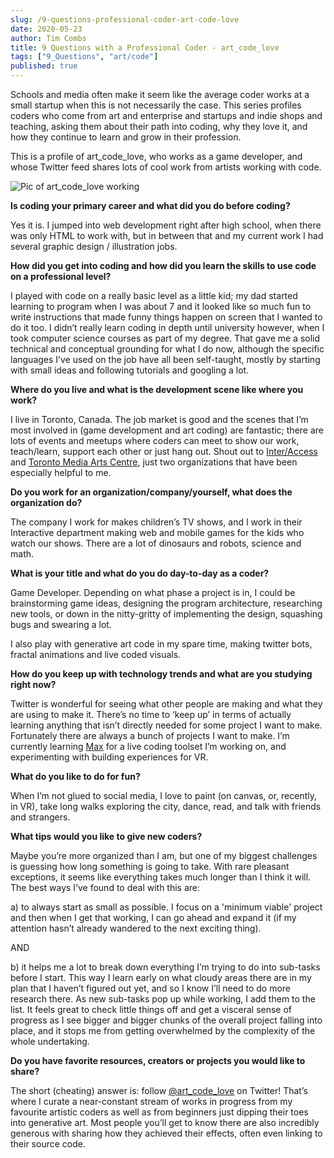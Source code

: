 ```yaml
---
slug: /9-questions-professional-coder-art-code-love
date: 2020-05-23
author: Tim Combs
title: 9 Questions with a Professional Coder - art_code_love
tags: ["9_Questions", "art/code"]
published: true
---
```


Schools and media often make it seem like the average coder works at a small startup when this is not necessarily the case. This series profiles coders who come from art and enterprise and startups and indie shops and teaching, asking them about their path into coding, why they love it, and how they continue to learn and grow in their profession.

This is a profile of art\_code\_love, who works as a game developer, and whose Twitter feed shares lots of cool work from artists working with code.

![](../images/2020.05.23_art_code_love_9_questions/art-code-love-action.png "Pic of art_code_love working")

**Is coding your primary career and what did you do before coding?**

Yes it is. I jumped into web development right after high school, when there was only HTML to work with, but in between that and my current work I had several graphic design / illustration jobs.


**How did you get into coding and how did you learn the skills to use code on a professional level?**

I played with code on a really basic level as a little kid; my dad started learning to program when I was about 7 and it looked like so much fun to write instructions that made funny things happen on screen that I wanted to do it too. I didn’t really learn coding in depth until university however, when I took computer science courses as part of my degree. That gave me a solid technical and conceptual grounding for what I do now, although the specific languages I’ve used on the job have all been self-taught, mostly by starting with small ideas and following tutorials and googling a lot.


**Where do you live and what is the development scene like where you work?**

I live in Toronto, Canada. The job market is good and the scenes that I’m most involved in (game development and art coding) are fantastic; there are lots of events and meetups where coders can meet to show our work, teach/learn, support each other or just hang out. Shout out to [Inter/Access](https://interaccess.org/ "Link to Inter/Access") and [Toronto Media Arts Centre](”https://www.tomediaarts.org/ "Link to Toronto Media Arts Centre"), just two organizations that have been especially helpful to me.


**Do you work for an organization/company/yourself, what does the organization do?**

The company I work for makes children’s TV shows, and I work in their Interactive department making web and mobile games for the kids who watch our shows. There are a lot of dinosaurs and robots, science and math.


**What is your title and what do you do day-to-day as a coder?**

Game Developer. Depending on what phase a project is in, I could be brainstorming game ideas, designing the program architecture, researching new tools, or down in the nitty-gritty of implementing the design, squashing bugs and swearing a lot.

I also play with generative art code in my spare time, making twitter bots, fractal animations and live coded visuals. 


**How do you keep up with technology trends and what are you studying right now?**

Twitter is wonderful for seeing what other people are making and what they are using to make it. There’s no time to ‘keep up’ in terms of actually learning anything that isn’t directly needed for some project I want to make. Fortunately there are always a bunch of projects I want to make. I’m currently learning [Max](https://cycling74.com/products/max/ "Link to Max website") for a live coding toolset I’m working on, and experimenting with building experiences for VR.


**What do you like to do for fun?**

When I’m not glued to social media, I love to paint (on canvas, or, recently, in VR), take long walks exploring the city, dance, read, and talk with friends and strangers.


**What tips would you like to give new coders?**

Maybe you’re more organized than I am, but one of my biggest challenges is guessing how long something is going to take. With rare pleasant exceptions, it seems like everything takes much longer than I think it will. The best ways I’ve found to deal with this are:

a) to always start as small as possible. I focus on a 'minimum viable' project and then when I get that working, I can go ahead and expand it (if my attention hasn’t already wandered to the next exciting thing).

AND

b) it helps me a lot to break down everything I’m trying to do into sub-tasks before I start. This way I learn early on what cloudy areas there are in my plan that I haven’t figured out yet, and so I know I’ll need to do more research there. As new sub-tasks pop up while working, I add them to the list. It feels great to check little things off and get a visceral sense of progress as I see bigger and bigger chunks of the overall project falling into place, and it stops me from getting overwhelmed by the complexity of the whole undertaking.


**Do you have favorite resources, creators or projects you would like to share?**

The short (cheating) answer is: follow [@art\_code\_love](https://twitter.com/art_code_love/ "@art_code_love Twitter account") on Twitter! That’s where I curate a near-constant stream of works in progress from my favourite artistic coders as well as from beginners just dipping their toes into generative art. Most people you’ll get to know there are also incredibly generous with sharing how they achieved their effects, often even linking to their source code.
